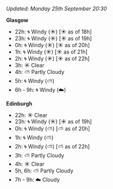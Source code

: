 *Updated: Monday 25th September 20:30*

**Glasgow**

* 22h: :cyclone: Windy (:sunny:) [:sunny: as of 18h]
* 23h: :cyclone: Windy (:sunny:) [:sunny: as of 19h]
* 0h: :cyclone: Windy (:sunny:) [:sunny: as of 20h]
* 1h: :cyclone: Windy (:sunny:) [:sunny: as of 21h]
* 2h: :cyclone: Windy (:sunny:) [:sunny: as of 22h]
* 3h: :sunny: Clear
* 4h: :partly_sunny: Partly Cloudy
* 5h: :cyclone: Windy (:partly_sunny:)
* 6h - 9h: :cyclone: Windy (:cloud:)

**Edinburgh**

* 22h: :sunny: Clear
* 23h: :cyclone: Windy (:sunny:) [:sunny: as of 19h]
* 0h: :cyclone: Windy (:partly_sunny:) [:partly_sunny: as of 20h]
* 1h: :cyclone: Windy (:partly_sunny:)
* 2h: :cyclone: Windy (:partly_sunny:) [:partly_sunny: as of 22h]
* 3h: :partly_sunny: Partly Cloudy
* 4h: :sunny: Clear
* 5h, 6h: :partly_sunny: Partly Cloudy
* 7h - 9h: :cloud: Cloudy
